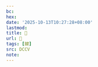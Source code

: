 ```yaml
---
bc:
hex:
date: '2025-10-13T10:27:28+08:00'
lastmod:
title: 􅍄
url: 􅍄
tags: [䭈]
src: DCCV
note:
---
```

